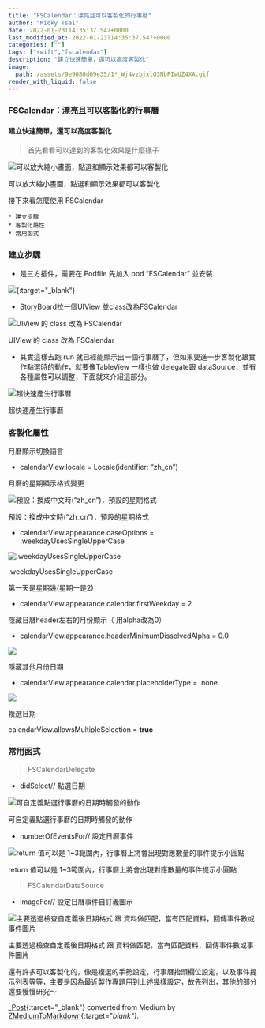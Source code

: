 ```yaml
---
title: "FSCalendar：漂亮且可以客製化的行事曆"
author: "Micky Tsai"
date: 2022-01-23T14:35:37.547+0000
last_modified_at: 2022-01-23T14:35:37.547+0000
categories: [""]
tags: ["swift","fscalendar"]
description: "建立快速簡單，還可以高度客製化"
image:
  path: /assets/9e9080d69e35/1*_Wj4vzbjxlG3NbPIwUZ4XA.gif
render_with_liquid: false
---
```


### FSCalendar：漂亮且可以客製化的行事曆
#### 建立快速簡單，還可以高度客製化


> 首先看看可以達到的客製化效果是什麼樣子 






![可以放大縮小畫面，點選和顯示效果都可以客製化](/assets/9e9080d69e35/1*_Wj4vzbjxlG3NbPIwUZ4XA.gif)

可以放大縮小畫面，點選和顯示效果都可以客製化

接下來看怎麼使用 FSCalendar
```
* 建立步驟
* 客製化屬性
* 常用函式
```
### 建立步驟
- 是三方插件，需要在 Podfile 先加入 pod “FSCalendar” 並安裝



[![](https://opengraph.githubassets.com/3d4bb51b718a153218d32a624af0c1bd984f93935a19b28a756eee7012c0eea6/WenchaoD/FSCalendar)](https://github.com/WenchaoD/FSCalendar){:target="_blank"}

- StoryBoard拉一個UIView 並class改為FSCalendar



![UIView 的 class 改為 FSCalendar](/assets/9e9080d69e35/1*8XZGRgQP1T7FrJ6nshhSiQ.png)

UIView 的 class 改為 FSCalendar
- 其實這樣去跑 run 就已經能顯示出一個行事曆了，但如果要進一步客製化跟實作點選時的動作，就要像TableView 一樣也做 delegate跟 dataSource，並有各種屬性可以調整，下面就來介紹這部分。



![超快速產生行事曆](/assets/9e9080d69e35/1*gFiVdI2rNy4dK6DVHZ1NcA.png)

超快速產生行事曆
### 客製化屬性

月曆顯示切換語言
- calendarView\.locale = Locale\(identifier: “zh\_cn”\)


月曆的星期顯示格式變更


![預設：換成中文時\(“zh\_cn”\)，預設的星期格式](/assets/9e9080d69e35/1*z6CqGgwvE1q9fd2TpnVrJA.png)

預設：換成中文時\(“zh\_cn”\)，預設的星期格式
- calendarView\.appearance\.caseOptions = \.weekdayUsesSingleUpperCase



![\.weekdayUsesSingleUpperCase](/assets/9e9080d69e35/1*Xg485V3IpmdwfaB4avnE3g.png)

\.weekdayUsesSingleUpperCase

第一天是星期幾\(星期一是2\)
- calendarView\.appearance\.calendar\.firstWeekday = 2


隱藏日曆header左右的月份顯示（ 用alpha改為0）
- calendarView\.appearance\.headerMinimumDissolvedAlpha = 0\.0



![](/assets/9e9080d69e35/1*oZ7qLO0-pJaFjAr1GzVMaw.png)


隱藏其他月份日期
- calendarView\.appearance\.calendar\.placeholderType = \.none



![](/assets/9e9080d69e35/1*YQ_PUMvLFQuTTh9gsmS5TQ.jpeg)


複選日期

calendarView\.allowsMultipleSelection = **true**
### 常用函式


> FSCalendarDelegate 




- didSelect// 點選日期



![可自定義點選行事曆的日期時觸發的動作](/assets/9e9080d69e35/1*wvpsoQxHSlCxfXuxlnOdBg.png)

可自定義點選行事曆的日期時觸發的動作
- numberOfEventsFor// 設定日曆事件



![return 值可以是 1~3範圍內，行事曆上將會出現對應數量的事件提示小圓點](/assets/9e9080d69e35/1*LTHjifGpDhRzP_GxJVQhHw.png)

return 值可以是 1~3範圍內，行事曆上將會出現對應數量的事件提示小圓點


> FSCalendarDataSource 




- imageFor// 設定日曆事件自訂義圖示



![主要透過檢查自定義後日期格式 跟 資料做匹配，當有匹配資料，回傳事件數或事件圖片](/assets/9e9080d69e35/1*tPmbW5uEpNV71MP1yvW7Gg.png)

主要透過檢查自定義後日期格式 跟 資料做匹配，當有匹配資料，回傳事件數或事件圖片

還有許多可以客製化的，像是複選的手勢設定，行事曆抬頭欄位設定，以及事件提示列表等等，主要是因為最近製作專題用到上述幾樣設定，故先列出，其他的部分還要慢慢研究～



_[Post](https://medium.com/@micky1127/fscalendar-%E6%BC%82%E4%BA%AE%E4%B8%94%E5%8F%AF%E4%BB%A5%E5%AE%A2%E8%A3%BD%E5%8C%96%E7%9A%84%E8%A1%8C%E4%BA%8B%E6%9B%86-9e9080d69e35){:target="_blank"} converted from Medium by [ZMediumToMarkdown](https://github.com/ZhgChgLi/ZMediumToMarkdown){:target="_blank"}._
